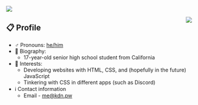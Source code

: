 <a href="https://github.com/kdnja"><img src="https://i.imgur.com/7kyVjGi.png"></a>


<a href="https://discord.com/users/229377376927219713"><img align="right" src="https://lanyard-profile-readme.vercel.app/api/229377376927219713?bg=43506b&theme=dark&borderRadius=10px&hideStatus=true"/></a>

  ## 📋 Profile

  - ♂️ Pronouns: [he/him](pronoun.is/he/him)
  - 🌱 Biography:
    - 17-year-old senior high school student from California
  - 📌 Interests:
    - Developing websites with HTML, CSS, and (hopefully in the future) JavaScript
    - Tinkering with CSS in different apps (such as Discord)
  - ℹ️ Contact information
    - Email - [me@kdn.pw](mailto:me@kdn.pw)
